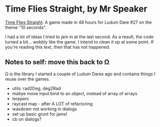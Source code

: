 # Time Flies Straight, by Mr Speaker

[Time Flies Straight](http://www.mrspeaker.net/dev/ld27): A game made in 48 hours for Ludum Dare #27 on the theme "10 seconds".

I had a lot of ideas I tried to jam in at the last second. As a result, the code turned a bit... wobbly like the game. I intend to clean it up at some point. If you're reading this text, then that has not happened.

## Notes to self: move this back to Ω

Ω is the library I started a couple of Ludum Dares ago and contains
things I reuse over the games.

- utils: rad2Deg, deg2Rad
- mabye move input.bind to an object, instead of array of arrays
- lerpperc
- raycast map - after A LOT of refactoring
- wasdown not working in dialogs
- set up basic grunt for jams!
- cb on dialogs?
